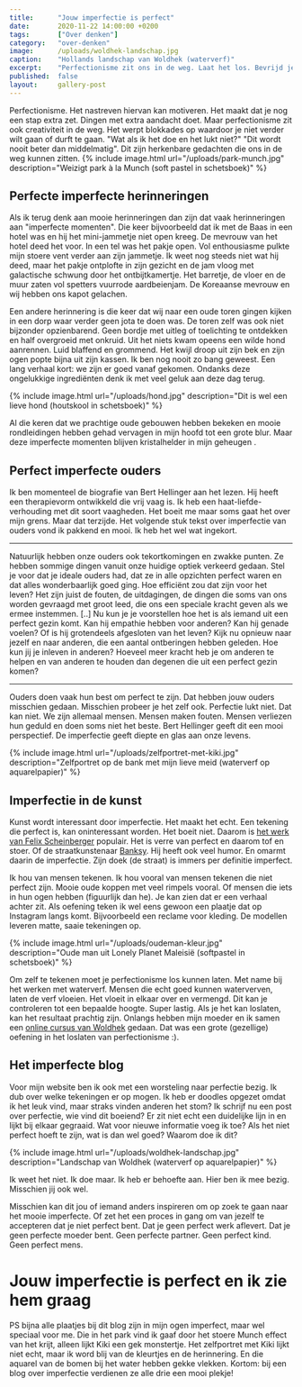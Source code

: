 ```yaml
---
title:      "Jouw imperfectie is perfect"
date:       2020-11-22 14:00:00 +0200
tags:       ["Over denken"]
category:   "over-denken"
image:      /uploads/woldhek-landschap.jpg
caption:    "Hollands landschap van Woldhek (waterverf)"
excerpt:    "Perfectionisme zit ons in de weg. Laat het los. Bevrijd je zelf van de last en laat jezelf zien aan de wereld."
published:  false
layout:     gallery-post
---
```


Perfectionisme. Het nastreven hiervan kan motiveren. Het maakt dat je nog een stap extra zet. Dingen met extra aandacht doet. Maar perfectionisme zit ook creativiteit in de weg. Het werpt blokkades op waardoor je niet verder wilt gaan of durft te gaan. "Wat als ik het doe en het lukt niet?" "Dit wordt nooit beter dan middelmatig". Dit zijn herkenbare gedachten die ons in de weg kunnen zitten.
{% include image.html url="/uploads/park-munch.jpg" description="Weizigt park à la Munch (soft pastel in schetsboek)" %}

## Perfecte imperfecte herinneringen

Als ik terug denk aan mooie herinneringen dan zijn dat vaak herinneringen aan "imperfecte momenten". Die keer bijvoorbeeld dat ik met de Baas in een hotel was en hij het mini-jammetje niet open kreeg. De mevrouw van het hotel deed het voor. In een tel was het pakje open. Vol enthousiasme pulkte mijn stoere vent verder aan zijn jammetje. Ik weet nog steeds niet wat hij deed, maar het pakje ontplofte in zijn gezicht en de jam vloog met galactische schwung door het ontbijtkamertje. Het barretje, de vloer en de muur zaten vol spetters vuurrode aardbeienjam. De Koreaanse mevrouw en wij hebben ons kapot gelachen. 

Een andere herinnering is die keer dat wij naar een oude toren gingen kijken in een dorp waar verder geen jota te doen was. De toren zelf was ook niet bijzonder opzienbarend. Geen bordje met uitleg of toelichting te ontdekken en half overgroeid met onkruid. Uit het niets kwam opeens een wilde hond aanrennen. Luid blaffend en grommend. Het kwijl droop uit zijn bek en zijn ogen popte bijna uit zijn kassen. Ik ben nog nooit zo bang geweest. Een lang verhaal kort: we zijn er goed vanaf gekomen. Ondanks deze ongelukkige ingrediënten denk ik met veel geluk aan deze dag terug. 

{% include image.html url="/uploads/hond.jpg" description="Dit is wel een lieve hond (houtskool in schetsboek)" %}

Al die keren dat we prachtige oude gebouwen hebben bekeken en mooie rondleidingen hebben gehad vervagen in mijn hoofd tot een grote blur. Maar deze imperfecte momenten blijven kristalhelder in mijn geheugen . 

## Perfect imperfecte ouders

Ik ben momenteel de biografie van Bert Hellinger aan het lezen. Hij heeft een therapievorm ontwikkeld die vrij vaag is.  Ik heb een haat-liefde-verhouding met dit soort vaagheden. Het boeit me maar soms gaat het over mijn grens. Maar dat terzijde. Het volgende stuk tekst over imperfectie van ouders vond ik pakkend en mooi. Ik heb het wel wat ingekort. 
 
---

Natuurlijk hebben onze ouders ook tekortkomingen en zwakke punten. Ze hebben sommige dingen vanuit onze huidige optiek verkeerd gedaan. Stel je voor dat je ideale ouders had, dat ze in alle opzichten perfect waren en dat alles wonderbaarlijk goed ging. Hoe efficiënt zou dat zijn voor het leven? Het zijn juist de fouten, de uitdagingen, de dingen die soms van ons worden gevraagd met groot leed, die ons een speciale kracht geven als we ermee instemmen. [..] Nu kun je je voorstellen hoe het is als iemand uit een perfect gezin komt. Kan hij empathie hebben voor anderen? Kan hij genade voelen? Of is hij grotendeels afgesloten van het leven? Kijk nu opnieuw naar jezelf en naar anderen, die een aantal ontberingen hebben geleden. Hoe kun jij je inleven in anderen? Hoeveel meer kracht heb je om anderen te helpen en van anderen te houden dan degenen die uit een perfect gezin komen?

---

Ouders doen vaak hun best om perfect te zijn. Dat hebben jouw ouders misschien gedaan. Misschien probeer je het zelf ook. Perfectie lukt niet. Dat kan niet. We zijn allemaal mensen. Mensen maken fouten. Mensen verliezen hun geduld en doen soms niet het beste. Bert Hellinger geeft dit een mooi perspectief. De imperfectie geeft diepte en glas aan onze levens.

{% include image.html url="/uploads/zelfportret-met-kiki.jpg" description="Zelfportret op de bank met mijn lieve meid (waterverf op aquarelpapier)" %}

## Imperfectie in de kunst

Kunst  wordt interessant door imperfectie. Het maakt het echt. Een tekening die perfect is, kan oninteressant worden. Het boeit niet. Daarom is [het werk van Felix Scheinberger](https://www.instagram.com/felixscheinberger/) populair. Het is verre van perfect en daarom tof en stoer.  Of de straatkunstenaar [Banksy](https://banksy.co.uk/). Hij heeft ook veel humor. En omarmt daarin de imperfectie. Zijn doek (de straat) is immers per definitie imperfect.

Ik hou van mensen tekenen. Ik hou vooral van mensen tekenen die niet perfect zijn. Mooie oude koppen met veel rimpels vooral. Of mensen die iets in hun ogen hebben (figuurlijk dan he). Je kan zien dat er een verhaal achter zit. Als oefening teken ik wel eens gewoon een plaatje dat op Instagram langs komt. Bijvoorbeeld een reclame voor kleding.  De modellen leveren matte, saaie tekeningen op.

{% include image.html url="/uploads/oudeman-kleur.jpg" description="Oude man uit Lonely Planet Maleisië (softpastel in schetsboek)" %}

Om zelf te tekenen moet je perfectionisme los kunnen laten. Met name bij het werken met waterverf. Mensen die echt goed kunnen waterverven, laten de verf vloeien. Het vloeit in elkaar over en vermengd. Dit kan je controleren tot een bepaalde hoogte. Super lastig. Als je het kan loslaten, kan het resultaat prachtig zijn. Onlangs hebben mijn moeder en ik samen een [online cursus van Woldhek](https://www.pronkacademie.nl/online-workshop-waterverven-siegfried-woldhek/) gedaan. Dat was een grote (gezellige) oefening in het loslaten van perfectionisme :). 

## Het imperfecte blog

Voor mijn website ben ik ook met een worsteling naar perfectie bezig. Ik dub over welke tekeningen er op mogen. Ik heb er doodles opgezet omdat ik het leuk vind, maar straks vinden anderen het stom? Ik schrijf nu een post over perfectie, wie vind dit boeiend? Er zit niet echt een duidelijke lijn in en lijkt bij elkaar gegraaid. Wat voor nieuwe informatie voeg ik toe? Als het niet perfect hoeft te zijn, wat is dan wel goed? Waarom doe ik dit?

{% include image.html url="/uploads/woldhek-landschap.jpg" description="Landschap van Woldhek (waterverf op aquarelpapier)" %}

Ik weet het niet. Ik doe maar. Ik heb er behoefte aan. Hier ben ik mee bezig. Misschien jij ook wel. 

Misschien kan dit jou of iemand anders inspireren om op zoek te gaan naar het mooie imperfecte. Of zet het een proces in gang om van jezelf te accepteren dat je niet perfect bent. Dat je geen perfect werk aflevert. Dat je geen perfecte moeder bent. Geen perfecte partner. Geen perfect kind. Geen perfect mens. 

# Jouw imperfectie is perfect en ik zie hem graag

PS bijna alle plaatjes bij dit blog zijn in mijn ogen imperfect, maar wel speciaal voor me. Die in het park vind ik gaaf door het stoere Munch effect van het krijt, alleen lijkt Kiki een gek monstertje. Het zelfportret met Kiki lijkt niet echt, maar ik word blij van de kleurtjes en de herinnering. En die aquarel van de bomen bij het water hebben gekke vlekken. 
Kortom: bij een blog over imperfectie verdienen ze alle drie een mooi plekje!
